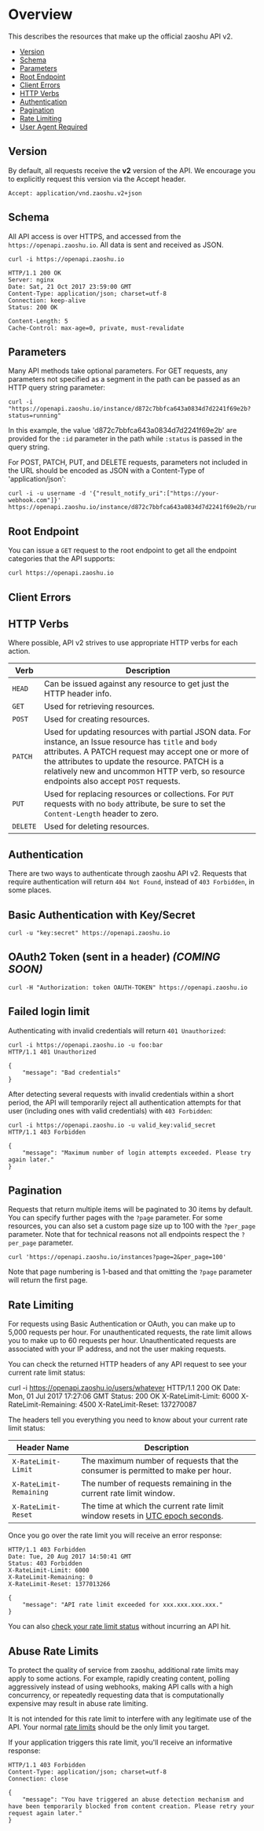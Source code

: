 # Overview

This describes the resources that make up the official zaoshu API v2.

* [Version](#version)
* [Schema](#schema)
* [Parameters](#parameters)
* [Root Endpoint](#root-endpoint)
* [Client Errors](#client-errors)
* [HTTP Verbs](#http-verbs)
* [Authentication](#authentication)
* [Pagination](#pagination)
* [Rate Limiting](#rate-limiting)
* [User Agent Required](#user-agent-required)

## Version

By default, all requests receive the **v2** version of the API. We encourage you to explicitly request this version via the Accept header.

    Accept: application/vnd.zaoshu.v2+json

## Schema 

All API access is over HTTPS, and accessed from the `https://openapi.zaoshu.io`. All data is sent and received as JSON.

    curl -i https://openapi.zaoshu.io

    HTTP/1.1 200 OK
    Server: nginx
    Date: Sat, 21 Oct 2017 23:59:00 GMT
    Content-Type: application/json; charset=utf-8
    Connection: keep-alive
    Status: 200 OK

    Content-Length: 5
    Cache-Control: max-age=0, private, must-revalidate

## Parameters

Many API methods take optional parameters. For GET requests, any parameters not specified as a segment in the path can be passed as an HTTP query string parameter:

    curl -i "https://openapi.zaoshu.io/instance/d872c7bbfca643a0834d7d2241f69e2b?status=running"

In this example, the value 'd872c7bbfca643a0834d7d2241f69e2b' are provided for the `:id` parameter in the path while `:status` is passed in the query string.

For POST, PATCH, PUT, and DELETE requests, parameters not included in the URL should be encoded as JSON with a Content-Type of 'application/json':

    curl -i -u username -d '{"result_notify_uri":["https://your-webhook.com"]}' https://openapi.zaoshu.io/instance/d872c7bbfca643a0834d7d2241f69e2b/run

## Root Endpoint

You can issue a `GET` request to the root endpoint to get all the endpoint categories that the API supports:

    curl https://openapi.zaoshu.io

## Client Errors

<!--
There are three possible types of client errors on API calls that receive request bodies:

1.  Sending invalid JSON will result in a `400 Bad Request` response.

        HTTP/1.1 400 Bad Request

        {"message":"error occurred when parsing JSON"}

2.  Sending the wrong type of JSON values will result in a `400 Bad Request` response.

        HTTP/1.1 400 Bad Request

        {"message":"body should be a JSON object"}

3.  Sending invalid fields will result in a `422 Unprocessable Entity` response.

        HTTP/1.1 422 Unprocessable Entity

        {
          "message": "Validation Failed",
          "errors": [
            {
              "resource": "instance",
              "field": "id",
              "code": "missing_field"
            }
          ]
        }

All error objects have resource and field properties so that your client can tell what the problem is. There's also an error code to let you know what is wrong with the field. These are the possible validation error codes:

| Error Name | Description |
| --- | --- |
| `missing` | Resource does not exist. |
| `missing_field` | Required field on a resource has not been set. |
| `invalid` | Formatting of a field is invalid. The documentation for that resource should be able to give you more specific information. |
| `already_exists` | This means another resource has the same value as this field. This can happen in resources that must have some unique key (such as Label names). |

Resources may also send custom validation errors (where `code` is `custom`). Custom errors will always have a `message` field describing the error, and most errors will also include a `documentation_url` field pointing to some content that might help you resolve the error.-->

## HTTP Verbs

Where possible, API v2 strives to use appropriate HTTP verbs for each action.

| Verb | Description |
| --- | --- |
| `HEAD` | Can be issued against any resource to get just the HTTP header info. |
| `GET` | Used for retrieving resources. |
| `POST` | Used for creating resources. |
| `PATCH` | Used for updating resources with partial JSON data. For instance, an Issue resource has `title` and `body` attributes. A PATCH request may accept one or more of the attributes to update the resource. PATCH is a relatively new and uncommon HTTP verb, so resource endpoints also accept `POST` requests. |
| `PUT` | Used for replacing resources or collections. For `PUT` requests with no `body` attribute, be sure to set the `Content-Length` header to zero. |
| `DELETE` | Used for deleting resources. |

## Authentication

There are two ways to authenticate through zaoshu API v2. Requests that require authentication will return `404 Not Found`, instead of `403 Forbidden`, in some places. 

## Basic Authentication with Key/Secret

	curl -u "key:secret" https://openapi.zaoshu.io

## OAuth2 Token (sent in a header) _*(COMING SOON)*_

	curl -H "Authorization: token OAUTH-TOKEN" https://openapi.zaoshu.io

## Failed login limit

Authenticating with invalid credentials will return `401 Unauthorized`:

	curl -i https://openapi.zaoshu.io -u foo:bar
	HTTP/1.1 401 Unauthorized

	{
        "message": "Bad credentials"
	}

After detecting several requests with invalid credentials within a short period, the API will temporarily reject all authentication attempts for that user (including ones with valid credentials) with `403 Forbidden`:

	curl -i https://openapi.zaoshu.io -u valid_key:valid_secret
	HTTP/1.1 403 Forbidden

	{
        "message": "Maximum number of login attempts exceeded. Please try again later."
	}


## Pagination

Requests that return multiple items will be paginated to 30 items by default. You can specify further pages with the `?page` parameter. For some resources, you can also set a custom page size up to 100 with the `?per_page` parameter. Note that for technical reasons not all endpoints respect the `?per_page` parameter.

    curl 'https://openapi.zaoshu.io/instances?page=2&per_page=100'

Note that page numbering is 1-based and that omitting the `?page` parameter will return the first page.

## Rate Limiting

For requests using Basic Authentication or OAuth, you can make up to 5,000 requests per hour. For unauthenticated requests, the rate limit allows you to make up to 60 requests per hour. Unauthenticated requests are associated with your IP address, and not the user making requests. 

You can check the returned HTTP headers of any API request to see your current rate limit status:

curl -i https://openapi.zaoshu.io/users/whatever
HTTP/1.1 200 OK
Date: Mon, 01 Jul 2017 17:27:06 GMT
Status: 200 OK
X-RateLimit-Limit: 6000
X-RateLimit-Remaining: 4500 
X-RateLimit-Reset: 137270087

The headers tell you everything you need to know about your current rate limit status:

| Header Name | Description |
| --- | --- |
| `X-RateLimit-Limit` | The maximum number of requests that the consumer is permitted to make per hour. |
| `X-RateLimit-Remaining` | The number of requests remaining in the current rate limit window. |
| `X-RateLimit-Reset` | The time at which the current rate limit window resets in [UTC epoch seconds](http://en.wikipedia.org/wiki/Unix_time). |

Once you go over the rate limit you will receive an error response:

	HTTP/1.1 403 Forbidden
	Date: Tue, 20 Aug 2017 14:50:41 GMT
	Status: 403 Forbidden
	X-RateLimit-Limit: 6000
	X-RateLimit-Remaining: 0
	X-RateLimit-Reset: 1377013266

	{
        "message": "API rate limit exceeded for xxx.xxx.xxx.xxx."
	}


You can also [check your rate limit status](/v2/rate_limit) without incurring an API hit.  

## Abuse Rate Limits

To protect the quality of service from zaoshu, additional rate limits may apply to some actions. For example, rapidly creating content, polling aggressively instead of using webhooks, making API calls with a high concurrency, or repeatedly requesting data that is computationally expensive may result in abuse rate limiting.

It is not intended for this rate limit to interfere with any legitimate use of the API. Your normal [rate limits](#rate-limiting) should be the only limit you target. 

If your application triggers this rate limit, you'll receive an informative response:

	HTTP/1.1 403 Forbidden
	Content-Type: application/json; charset=utf-8
	Connection: close

	{
        "message": "You have triggered an abuse detection mechanism and have been temporarily blocked from content creation. Please retry your request again later."
	}


<!--## User Agent Required

All API requests MUST include a valid `User-Agent` header. Requests with no `User-Agent` header will be rejected. We request that you use your zaoshu username, for the `User-Agent` header value. This allows us to contact you if there are problems.

Here's an example:

    User-Agent: 


If you provide an invalid `User-Agent` header, you will receive a `403 Forbidden` response:

	curl -iH 'User-Agent: ' https://openapi.zaoshu.io
	HTTP/1.0 403 Forbidden
	Connection: close
	Content-Type: text/html

	Request forbidden by administrative rules.
	Please make sure your request has a User-Agent header.-->